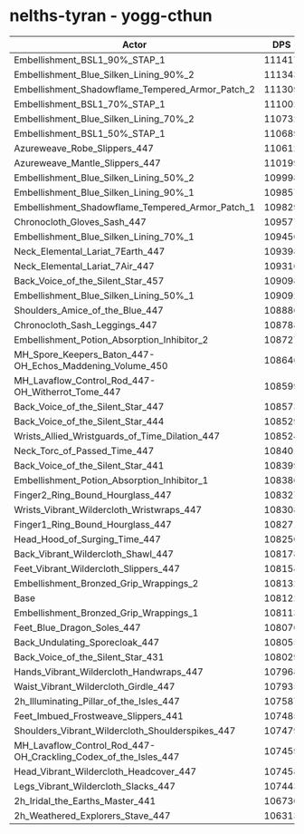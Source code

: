 # nelths-tyran - yogg-cthun
| Actor | DPS | Increase |
|---|:---:|:---:|
|Embellishment_BSL1_90%_STAP_1|111417|3.05%|
|Embellishment_Blue_Silken_Lining_90%_2|111343|2.98%|
|Embellishment_Shadowflame_Tempered_Armor_Patch_2|111309|2.95%|
|Embellishment_BSL1_70%_STAP_1|111002|2.66%|
|Embellishment_Blue_Silken_Lining_70%_2|110732|2.41%|
|Embellishment_BSL1_50%_STAP_1|110689|2.37%|
|Azureweave_Robe_Slippers_447|110612|2.30%|
|Azureweave_Mantle_Slippers_447|110199|1.92%|
|Embellishment_Blue_Silken_Lining_50%_2|109998|1.74%|
|Embellishment_Blue_Silken_Lining_90%_1|109857|1.60%|
|Embellishment_Shadowflame_Tempered_Armor_Patch_1|109829|1.58%|
|Chronocloth_Gloves_Sash_447|109577|1.35%|
|Embellishment_Blue_Silken_Lining_70%_1|109456|1.23%|
|Neck_Elemental_Lariat_7Earth_447|109398|1.18%|
|Neck_Elemental_Lariat_7Air_447|109316|1.10%|
|Back_Voice_of_the_Silent_Star_457|109098|0.90%|
|Embellishment_Blue_Silken_Lining_50%_1|109092|0.90%|
|Shoulders_Amice_of_the_Blue_447|108886|0.71%|
|Chronocloth_Sash_Leggings_447|108788|0.62%|
|Embellishment_Potion_Absorption_Inhibitor_2|108727|0.56%|
|MH_Spore_Keepers_Baton_447-OH_Echos_Maddening_Volume_450|108646|0.48%|
|MH_Lavaflow_Control_Rod_447-OH_Witherrot_Tome_447|108599|0.44%|
|Back_Voice_of_the_Silent_Star_447|108573|0.42%|
|Back_Voice_of_the_Silent_Star_444|108529|0.38%|
|Wrists_Allied_Wristguards_of_Time_Dilation_447|108524|0.37%|
|Neck_Torc_of_Passed_Time_447|108401|0.26%|
|Back_Voice_of_the_Silent_Star_441|108399|0.26%|
|Embellishment_Potion_Absorption_Inhibitor_1|108386|0.24%|
|Finger2_Ring_Bound_Hourglass_447|108327|0.19%|
|Wrists_Vibrant_Wildercloth_Wristwraps_447|108308|0.17%|
|Finger1_Ring_Bound_Hourglass_447|108271|0.14%|
|Head_Hood_of_Surging_Time_447|108250|0.12%|
|Back_Vibrant_Wildercloth_Shawl_447|108178|0.05%|
|Feet_Vibrant_Wildercloth_Slippers_447|108154|0.03%|
|Embellishment_Bronzed_Grip_Wrappings_2|108132|0.01%|
|Base|108122|0.00%|
|Embellishment_Bronzed_Grip_Wrappings_1|108113|-0.01%|
|Feet_Blue_Dragon_Soles_447|108076|-0.04%|
|Back_Undulating_Sporecloak_447|108055|-0.06%|
|Back_Voice_of_the_Silent_Star_431|108029|-0.09%|
|Hands_Vibrant_Wildercloth_Handwraps_447|107968|-0.14%|
|Waist_Vibrant_Wildercloth_Girdle_447|107935|-0.17%|
|2h_Illuminating_Pillar_of_the_Isles_447|107587|-0.49%|
|Feet_Imbued_Frostweave_Slippers_441|107485|-0.59%|
|Shoulders_Vibrant_Wildercloth_Shoulderspikes_447|107479|-0.59%|
|MH_Lavaflow_Control_Rod_447-OH_Crackling_Codex_of_the_Isles_447|107459|-0.61%|
|Head_Vibrant_Wildercloth_Headcover_447|107458|-0.61%|
|Legs_Vibrant_Wildercloth_Slacks_447|107443|-0.63%|
|2h_Iridal_the_Earths_Master_441|106730|-1.29%|
|2h_Weathered_Explorers_Stave_447|106313|-1.67%|
